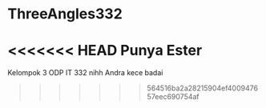 # ThreeAngles332
<<<<<<< HEAD
Punya Ester
=======
Kelompok 3 ODP IT 332 nihh
Andra kece badai
>>>>>>> 564516ba2a28215904ef400947657eec690754af
